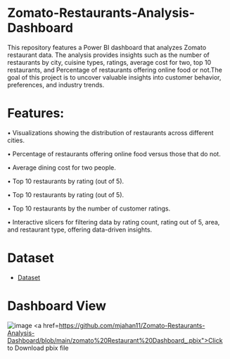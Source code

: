 # Zomato-Restaurants-Analysis-Dashboard
This repository features a Power BI dashboard that analyzes Zomato restaurant data. The analysis provides insights such as the number of restaurants by city, cuisine types, ratings, average cost for two, top 10 restaurants, and Percentage of restaurants offering online food or not.The goal of this project is to uncover valuable insights into customer behavior, preferences, and industry trends.


# Features:
•	Visualizations showing the distribution of restaurants across different cities.

•	Percentage of restaurants offering online food versus those that do not.

•	Average dining cost for two people.

•	Top 10 restaurants by rating (out of 5).

•	Top 10 restaurants by rating (out of 5).

•	Top 10 restaurants by the number of customer ratings.

•	Interactive slicers for filtering data by rating count, rating out of 5, area, and restaurant type, offering data-driven insights.



# Dataset
- <a href="https://github.com/mjahan11/Zomato-Restaurants-Analysis-Dashboard/blob/main/zomato.csv">Dataset</a>
# Dashboard View

![image](https://github.com/user-attachments/assets/5c4acbd4-e1e1-4440-a5dd-5371f987154d)
<a href=https://github.com/mjahan11/Zomato-Restaurants-Analysis-Dashboard/blob/main/zomato%20Restaurant%20Dashboard_.pbix">Click to Download pbix file </a>
